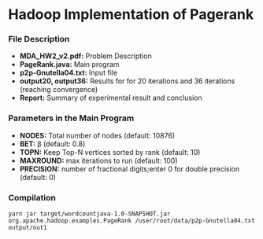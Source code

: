 # Hadoop Implementation of Pagerank

### File Description
  
  * **MDA_HW2_v2.pdf:** Problem Description
  * **PageRank.java:** Main program
  * **p2p-Gnutella04.txt:** Input file
  * **output20, output36:** Results for for 20 iterations and 36 iterations (reaching convergence)
  * **Report:** Summary of experimental result and conclusion

### Parameters in the Main Program

  * **NODES:** Total number of nodes (default: 10876)
  * **BET:** β (default: 0.8)
  * **TOPN:** Keep Top-N vertices sorted by rank (default: 10)
  * **MAXROUND:** max iterations to run (default: 100)
  * **PRECISION:** number of fractional digits;enter 0 for double precision (default: 0)

### Compilation
  ```shell
  yarn jar target/wordcountjava-1.0-SNAPSHOT.jar org.apache.hadoop.examples.PageRank /user/root/data/p2p-Gnutella04.txt output/out1
  ```

